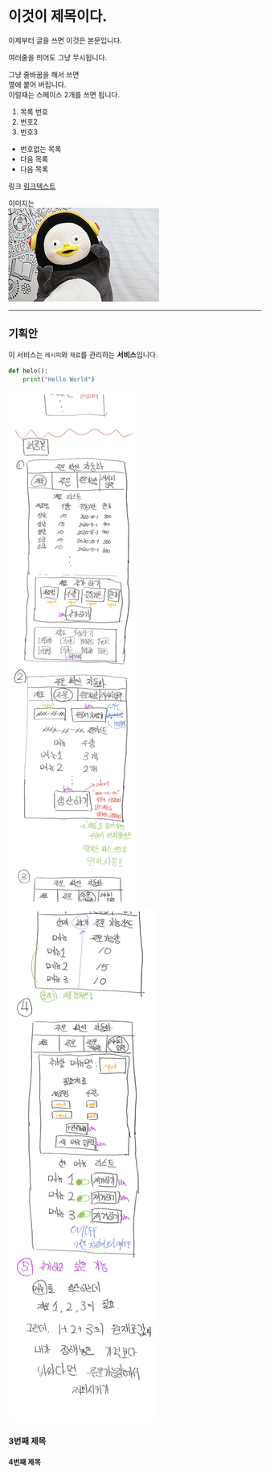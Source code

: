 # 이것이 제목이다.

이제부터 글을 쓰면 이것은 본문입니다.

여러줄을 띄어도 그냥 무시됩니다.

그냥 줄바꿈을 해서 쓰면  
옆에 붙어 버립니다.  
이럴때는 스페이스 2개를 쓰면 됩니다.

1. 목록 번호
2. 번호2
3. 번호3

- 번호없는 목록
- 다음 목록
- 다음 목록

링크
[링크텍스트](http://www.google.com)

이미지는  
![](./images/peng.jpg)

---

## 기획안

이 서비스는 `레시피`와 `재료`를 관리하는 **서비스**입니다.

```python
def helo():
    print("Hello World")
```

![](doc/1.jpg)  
![](doc/2.jpg)

### 3번째 제목

#### 4번째 제목
